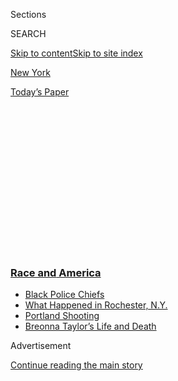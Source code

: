 <div id="app">

<div>

<div>

<div>

<div class="NYTAppHideMasthead css-1q2w90k e1suatyy0">

<div class="section css-ui9rw0 e1suatyy2">

<div class="css-eph4ug er09x8g0">

<div class="css-6n7j50">

</div>

<span class="css-1dv1kvn">Sections</span>

<div class="css-10488qs">

<span class="css-1dv1kvn">SEARCH</span>

</div>

[Skip to content](#site-content)[Skip to site index](#site-index)

</div>

<div id="masthead-section-label" class="css-1wr3we4 eaxe0e00">

[New
York](https://www.nytimes3xbfgragh.onion/section/nyregion)

</div>

<div class="css-10698na e1huz5gh0">

</div>

</div>

<div id="masthead-bar-one" class="section hasLinks css-15hmgas e1csuq9d3">

<div class="css-uqyvli e1csuq9d0">

</div>

<div class="css-1uqjmks e1csuq9d1">

</div>

<div class="css-9e9ivx">

[](https://myaccount.nytimes3xbfgragh.onion/auth/login?response_type=cookie&client_id=vi)

</div>

<div class="css-1bvtpon e1csuq9d2">

[Today’s
Paper](https://www.nytimes3xbfgragh.onion/section/todayspaper)

</div>

</div>

</div>

</div>

<div data-aria-hidden="false">

<div id="site-content" data-role="main">

<div>

<div class="css-1aor85t" style="opacity:0.000000001;z-index:-1;visibility:hidden">

<div class="css-1hqnpie">

<div class="css-epjblv">

<span class="css-17xtcya">[New
York](/section/nyregion)</span><span class="css-x15j1o">|</span><span class="css-fwqvlz">Despite
Virus, Hundreds Arrested in Unrest Are Held in Cramped
Jails</span>

</div>

<div class="css-k008qs">

<div class="css-1iwv8en">

<span class="css-18z7m18"></span>

<div>

</div>

</div>

<span class="css-1n6z4y">https://nyti.ms/3eO054x</span>

<div class="css-1705lsu">

<div class="css-4xjgmj">

<div class="css-4skfbu" data-role="toolbar" data-aria-label="Social Media Share buttons, Save button, and Comments Panel with current comment count" data-testid="share-tools">

  - 
  - 
  - 
  - 
    
    <div class="css-6n7j50">
    
    </div>

  - 

</div>

</div>

</div>

</div>

</div>

</div>

<div class="css-13pd83m">

<div class="css-l9svim">

### [<span class="css-pa1jbp"><span class="css-1rxm0ex">Race and</span><span class="css-1rxm0ex"> America</span></span>](https://www.nytimes3xbfgragh.onion/news-event/george-floyd-protests-minneapolis-new-york-los-angeles?name=styln-george-floyd&region=TOP_BANNER&block=storyline_menu_recirc&action=click&pgtype=Article&impression_id=89952270-f4bd-11ea-ad23-071b6226df98&variant=undefined)

  - <span class="css-1qkutce">[Black Police
    Chiefs](https://www.nytimes3xbfgragh.onion/2020/09/11/us/black-police-chiefs-reform.html?name=styln-george-floyd&region=TOP_BANNER&block=storyline_menu_recirc&action=click&pgtype=Article&impression_id=89952271-f4bd-11ea-ad23-071b6226df98&variant=undefined)</span>
  - <span class="css-1qkutce">[What Happened in Rochester,
    N.Y.](https://www.nytimes3xbfgragh.onion/2020/09/04/nyregion/rochester-police-daniel-prude.html?name=styln-george-floyd&region=TOP_BANNER&block=storyline_menu_recirc&action=click&pgtype=Article&impression_id=89952272-f4bd-11ea-ad23-071b6226df98&variant=undefined)</span>
  - <span class="css-1qkutce">[Portland
    Shooting](https://www.nytimes3xbfgragh.onion/2020/08/30/us/portland-shooting-explained.html?name=styln-george-floyd&region=TOP_BANNER&block=storyline_menu_recirc&action=click&pgtype=Article&impression_id=89952273-f4bd-11ea-ad23-071b6226df98&variant=undefined)</span>
  - <span class="css-1qkutce">[Breonna Taylor’s Life and
    Death](https://www.nytimes3xbfgragh.onion/2020/08/30/us/breonna-taylor-police-killing.html?name=styln-george-floyd&region=TOP_BANNER&block=storyline_menu_recirc&action=click&pgtype=Article&impression_id=89954980-f4bd-11ea-ad23-071b6226df98&variant=undefined)</span>

</div>

</div>

<div id="top-wrapper" class="css-1sy8kpn">

<div id="top-slug" class="css-l9onyx">

Advertisement

</div>

[Continue reading the main
story](#after-top)

<div class="ad top-wrapper" style="text-align:center;height:100%;display:block;min-height:250px">

<div id="top" class="place-ad" data-position="top" data-size-key="top">

</div>

</div>

<div id="after-top">

</div>

</div>

<div>

<div id="sponsor-wrapper" class="css-1hyfx7x">

<div id="sponsor-slug" class="css-19vbshk">

Supported by

</div>

[Continue reading the main
story](#after-sponsor)

<div id="sponsor" class="ad sponsor-wrapper" style="text-align:center;height:100%;display:block">

</div>

<div id="after-sponsor">

</div>

</div>

<div class="css-186x18t">

</div>

<div class="css-1vkm6nb ehdk2mb0">

# Despite Virus, Hundreds Arrested in Unrest Are Held in Cramped Jails

</div>

A flood of arrests has caused a backlog in New York City’s courts,
forcing many to wait for more than 24 hours before seeing a judge.

<div class="css-79elbk" data-testid="photoviewer-wrapper">

<div class="css-z3e15g" data-testid="photoviewer-wrapper-hidden">

</div>

<div class="css-1a48zt4 ehw59r15" data-testid="photoviewer-children">

![<span class="css-16f3y1r e13ogyst0" data-aria-hidden="true">More than
2,000 people have been arrested by the New York Police Department during
the
protests. </span><span class="css-cnj6d5 e1z0qqy90" itemprop="copyrightHolder"><span class="css-1ly73wi e1tej78p0">Credit...</span><span><span>Chang
W. Lee/The New York
Times</span></span></span>](https://static01.graylady3jvrrxbe.onion/images/2020/06/03/nyregion/03nyunrest-arrests/merlin_173119836_ff94e887-aa5a-42a6-87b1-ff7d4e151659-articleLarge.jpg?quality=75&auto=webp&disable=upscale)

</div>

</div>

<div class="css-18e8msd">

<div class="css-vp77d3 epjyd6m0">

<div class="css-1baulvz">

By [<span class="css-1baulvz last-byline" itemprop="name">Jan
Ransom</span>](https://www.nytimes3xbfgragh.onion/by/jan-ransom)

</div>

</div>

  - 
    
    <div class="css-ld3wwf e16638kd2">
    
    June 4,
    2020
    
    </div>

  - 
    
    <div class="css-4xjgmj">
    
    <div class="css-d8bdto" data-role="toolbar" data-aria-label="Social Media Share buttons, Save button, and Comments Panel with current comment count" data-testid="share-tools">
    
      - 
      - 
      - 
      - 
        
        <div class="css-6n7j50">
        
        </div>
    
      - 
    
    </div>
    
    </div>

</div>

</div>

<div class="section meteredContent css-1r7ky0e" name="articleBody" itemprop="articleBody">

<div class="css-1fanzo5 StoryBodyCompanionColumn">

<div class="css-53u6y8">

They were held for more than a day in crowded New York City jail cells,
some without masks. Cheerios and food wrappers littered the floor. In
one holding pen, detainees spread tissue over a clogged toilet to try to
reduce the stench emanating from it.

In the week since the police killing of George Floyd in Minneapolis,
hundreds of people arrested in New York City — some while looting,
others while clashing with the police during largely peaceful
demonstrations — have been detained in cramped cells for more than 24
hours, their health at risk in the midst of a pandemic, defense lawyers
said.

On Thursday morning, more than 380
people<span class="css-8l6xbc evw5hdy0"> </span>— waiting either in
cells at Police Headquarters, in local precincts and in a Manhattan jail
— had yet to be brought before a judge. Nearly 70 percent of them had
been waiting for more than 24 hours, including one defendant who had
been waiting 80 hours, according to court officials and the Legal Aid
Society.

Police, prosecutors and court officials say they are doing what they can
to process people quickly, but they are facing logistical hurdles
because of the coronavirus shutdown and an unusually high number of
arrests.

</div>

</div>

<div class="css-1fanzo5 StoryBodyCompanionColumn">

<div class="css-53u6y8">

But public defenders say prolonged detention of defendants violates
state law and their constitutional rights. They say the police have
clogged up the system by putting people through the courts who should
have instead received summonses for minor offenses during the protests.

“Rather than allowing people to protest peacefully, the N.Y.P.D. are
violently arresting them and holding them for hours,” Stan Germán,
executive director of New York County Defender Services, said in a
statement. “They are unlawfully and unnecessarily sending people through
the criminal arraignment process, where they face tight quarters and
exposure to the coronavirus.”

Lawyers for the city deny that protesters are punitively being held
longer than necessary. Mayor Bill de Blasio and his police commissioner,
Dermot F. Shea, have repeatedly defended the actions of rank-and file
police, saying they have shown tremendous restraint in dealing with
protesters under trying circumstances.

While the protests have been mostly peaceful, Commissioner Shea and Mr.
de Blasio have said some people have tried to incite violence against
the police, throwing bricks and bottles, while others have taken
advantage of the unrest to loot stores.

So far, more than 2,000 people have been arrested on charges such as
disorderly conduct, resisting arrest, unlawful assembly, assault on a
police officer and burglary, according to the police and prosecutors.
Most were released with a desk appearance ticket, which requires them to
return to court at a later date.

</div>

</div>

<div class="css-1fanzo5 StoryBodyCompanionColumn">

<div class="css-53u6y8">

From Sunday to Tuesday, about 500 of those people have been charged with
looting shops, mostly in Manhattan, where bands of people have broken
into stores throughout SoHo and the central business district, including
[Macy’s flagship store in Herald
Square](https://www.nytimes3xbfgragh.onion/2020/06/02/nyregion/nyc-looting-protests.html)
and Bloomingdale’s on Third Avenue. Many stores on [Fordham Road in the
Bronx were also
ransacked.](https://www.nytimes3xbfgragh.onion/2020/06/03/nyregion/george-floyd-bronx-protests-looting.html)

The Legal Aid Society filed a lawsuit this week accusing the Police
Department of illegally detaining people who had not seen a judge after
waiting three days, which violates a state law requiring that a person
be arraigned within 24 hours of an arrest.

On Thursday, Justice James M. Burke of State Supreme Court in Manhattan
denied Legal Aid’s demand that the city release people held for more
than a day, noting the Police Department was coping with widespread
civil unrest in the middle of a pandemic. “It is a crisis within a
crisis,” Justice Burke said. “All writs are denied.”

Court officials blamed the delay on the police and on prosecutors, who
they say have been slow to complete necessary paperwork.

“To docket the case and arraign someone, the court needs the arrest
paperwork to be processed by the police and in conjunction with the
district attorney to write up the criminal complaint,” Lucian Chalfen, a
spokesman for the Office of Court Administration, said in a statement on
Wednesday. “It is a process that is taking a far longer time frame than
is customary.”

One protester, Khelon Robinson-Fraser, 21, of Atlanta, said he heard
officers threaten to delay processing several people’s paperwork if they
asked too many questions or became fussy. “‘We can keep you for however
long we want,’” he recalled an officer tell one detainee. “It was just
pretty horrible.”

But Patricia Miller, chief of the city’s Special Federal Litigation
Division, denied that officers were retaliating against protesters and
said that the agency was doing the best it could given the
circumstances. She called the allegations “exceptionally unfair.”

</div>

</div>

<div class="css-1fanzo5 StoryBodyCompanionColumn">

<div class="css-53u6y8">

“The N.Y.P.D., as well as the entire criminal court system, is working
within the confines of a pandemic and is now suddenly called upon not
only to secure orderly protesting, but also to address rioters who are
committing burglaries, destroying private property and assaulting fellow
New Yorkers,” Ms. Miller said.

During the court hearing on Legal Aid’s request, Janine Gilbert, an
assistant deputy police commissioner, acknowledged that social
distancing has been impossible in city lockups with so many arrests. She
said, for instance, it was common for up to two dozen people to be held
for hours on buses before being taken to be booked.

“And I might note that these protesters while they are out on the street
are not social distancing either,” she said. She said each detainee was
given a mask and offered food while in the holding pen.

The court system, which [had already been disrupted by the
coronavirus](https://www.nytimes3xbfgragh.onion/2020/03/20/nyregion/coronavirus-new-york-courts.html),
has been largely virtual since March. Since then, judges, defense
lawyers and prosecutors have conducted arraignments from their homes
over video chat systems.

But the recent flood of arrests has added even more pressure, officials
said.

To handle the backlog, court officials added a second virtual
arraignment part and an overnight arraignment session from 1 a.m. to 9
a.m., Mr. Chalfen said. Most of the people awaiting arraignment were
charged with burglary, and in most cases must be released without bail
under the state’s new bail law, Mr. Chalfen said.

Mr. de Blasio initially blamed the widespread looting and instances of
violence on out-of-towners and anarchists, but in recent days he and his
police commissioner acknowledged that most of the people accused of
breaking into stores were city residents using the protests as cover.
Some had even used cars and trucks — in one instance a U-Haul truck — to
transport stolen merchandise, police said.

Mr. de Blasio said the protests have been largely peaceful, but added
that there was “an organized group of criminals doing things like
looting for pure financial gain, pure criminal gain, nothing to do with
protests whatsoever.”

</div>

</div>

<div class="css-1fanzo5 StoryBodyCompanionColumn">

<div class="css-53u6y8">

At least a quarter of the people arrested have been accused of burglary,
which is the charge brought against looters, according to preliminary
figures from the police.

As he left the Manhattan Criminal Courts Building, Marcos Parker, 19,
said he had been detained on a burglary charge on Monday and was not
released until Wednesday.

“I won’t lie. I was looting,” he said. He said he had stolen merchandise
because he had lost his job. “It was really this coronavirus,” he said.
“I was working before corona.”

Nearby, a 26-year-old woman, who requested anonymity, said her boyfriend
waited two days to see a judge after he was charged with looting.

But others have faced charges of assaulting a police officer. One
26-year-old was accused of throwing a garbage can into a crowd, striking
an officer. A 33-year-old man was charged with assault; according to the
criminal complaint, he punched an officer in the face.

Prosecutors in Brooklyn and Manhattan say they are investigating several
allegations of police using unnecessary force, including an instance —
captured on video — when two police S.U.V.s drove into a crowd of
protesters blocking a street in Brooklyn and a separate incident in
which a Wall Street Journal reporter says an officer assaulted him in
Manhattan.

Federal prosecutors have brought charges against two sisters from the
Catskills region who investigators say [tried to firebomb a police
vehicle](https://www.nytimes3xbfgragh.onion/aponline/2020/06/01/us/ap-us-america-protests-firebombing-charges.html)
with officers inside it.

</div>

</div>

<div class="css-1fanzo5 StoryBodyCompanionColumn">

<div class="css-53u6y8">

Some of the protesters, who were released this week after long
detentions, said the police officers were the aggressors.

Clarence Johnson, a 24-year-old chef from Harlem, said he and his
brother were protesting on 34th Street in Manhattan on Monday, when
officers tackled them, used pepper spray on them and then hit them with
batons. Mr. Johnson said he had bruising on his hip and that his
brother’s face was swollen.

The officers had told them to go home, he said, but then had boxed them
in on the street before arresting them on charges of unlawful assembly.

Mr. Johnson said he waited 15 hours to be arraigned. By Wednesday
evening, his brother still had not appeared before a judge. Mr. Johnson
was held in a cell with about 30 people spaced only about two feet
apart, with a clogged toilet, and no soap. Some detainees were coughing
and others appeared sickly, he said.

Mr. Johnson said he had experienced many disturbing encounters with the
police while growing up in New York City. He was stopped frequently by
them as a teenager and had stared down the barrel of an officer’s gun
more than once. For him, the protests against police brutality were
extremely personal.

“I have a daughter, a little girl, that’s going to have to grow up in
this world,” Mr. Johnson said. “I just want it to be how it’s supposed
to be. I shouldn’t have to fear the police.”

Another protester, Dorthley Beaval, 20, a nursing student from Long
Island, emerged from the courthouse on Wednesday evening with his left
arm in a dark blue sling. The left side of his face was bruised.

</div>

</div>

<div class="css-1fanzo5 StoryBodyCompanionColumn">

<div class="css-53u6y8">

He said a police officer picked him up, slammed him first against a wall
and then face down on the ground. The officer then began punching him
repeatedly until another officer stopped him, he said. One tooth had
been loosened and he coughed up blood, he said. He spent two days in a
cell waiting to see a judge. He was charged with burglary and criminal
mischief.

“I was there peacefully protesting, because of this type of behavior,”
he said. That night he had held a sign that read: For My Future Black
Children.

Ashley Southall and Colin Moynihan contributed reporting.

</div>

</div>

</div>

<div>

</div>

<div>

</div>

<div>

</div>

<div>

<div id="bottom-wrapper" class="css-1ede5it">

<div id="bottom-slug" class="css-l9onyx">

Advertisement

</div>

[Continue reading the main
story](#after-bottom)

<div id="bottom" class="ad bottom-wrapper" style="text-align:center;height:100%;display:block;min-height:90px">

</div>

<div id="after-bottom">

</div>

</div>

</div>

</div>

</div>

## Site Index

<div>

</div>

## Site Information Navigation

  - [© <span>2020</span> <span>The New York Times
    Company</span>](https://help.nytimes3xbfgragh.onion/hc/en-us/articles/115014792127-Copyright-notice)

<!-- end list -->

  - [NYTCo](https://www.nytco.com/)
  - [Contact
    Us](https://help.nytimes3xbfgragh.onion/hc/en-us/articles/115015385887-Contact-Us)
  - [Work with us](https://www.nytco.com/careers/)
  - [Advertise](https://nytmediakit.com/)
  - [T Brand Studio](http://www.tbrandstudio.com/)
  - [Your Ad
    Choices](https://www.nytimes3xbfgragh.onion/privacy/cookie-policy#how-do-i-manage-trackers)
  - [Privacy](https://www.nytimes3xbfgragh.onion/privacy)
  - [Terms of
    Service](https://help.nytimes3xbfgragh.onion/hc/en-us/articles/115014893428-Terms-of-service)
  - [Terms of
    Sale](https://help.nytimes3xbfgragh.onion/hc/en-us/articles/115014893968-Terms-of-sale)
  - [Site
    Map](https://spiderbites.nytimes3xbfgragh.onion)
  - [Help](https://help.nytimes3xbfgragh.onion/hc/en-us)
  - [Subscriptions](https://www.nytimes3xbfgragh.onion/subscription?campaignId=37WXW)

</div>

</div>

</div>

</div>
